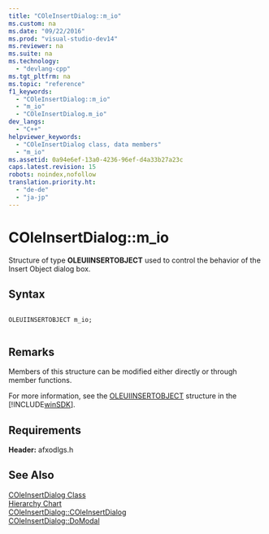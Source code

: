 ```yaml
---
title: "COleInsertDialog::m_io"
ms.custom: na
ms.date: "09/22/2016"
ms.prod: "visual-studio-dev14"
ms.reviewer: na
ms.suite: na
ms.technology: 
  - "devlang-cpp"
ms.tgt_pltfrm: na
ms.topic: "reference"
f1_keywords: 
  - "COleInsertDialog::m_io"
  - "m_io"
  - "COleInsertDialog.m_io"
dev_langs: 
  - "C++"
helpviewer_keywords: 
  - "COleInsertDialog class, data members"
  - "m_io"
ms.assetid: 0a94e6ef-13a0-4236-96ef-d4a33b27a23c
caps.latest.revision: 15
robots: noindex,nofollow
translation.priority.ht: 
  - "de-de"
  - "ja-jp"
---
```

# COleInsertDialog::m_io
Structure of type **OLEUIINSERTOBJECT** used to control the behavior of the Insert Object dialog box.  
  
## Syntax  
  
```  
  
OLEUIINSERTOBJECT m_io;  
  
```  
  
## Remarks  
 Members of this structure can be modified either directly or through member functions.  
  
 For more information, see the [OLEUIINSERTOBJECT](http://msdn.microsoft.com/library/windows/desktop/ms691316) structure in the [!INCLUDE[winSDK](../vs140/includes/winsdk_md.md)].  
  
## Requirements  
 **Header:** afxodlgs.h  
  
## See Also  
 [COleInsertDialog Class](../vs140/coleinsertdialog-class.md)   
 [Hierarchy Chart](../vs140/hierarchy-chart.md)   
 [COleInsertDialog::COleInsertDialog](../vs140/coleinsertdialog--coleinsertdialog.md)   
 [COleInsertDialog::DoModal](../vs140/coleinsertdialog--domodal.md)